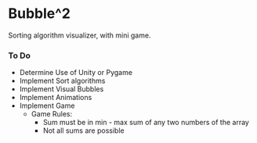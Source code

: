 # Bubble^2

Sorting algorithm visualizer, with mini game.

### To Do
* Determine Use of Unity or Pygame
* Implement Sort algorithms
* Implement Visual Bubbles
* Implement Animations
* Implement Game
  * Game Rules:
    * Sum must be in min - max sum of any two numbers of the array
    * Not all sums are possible
